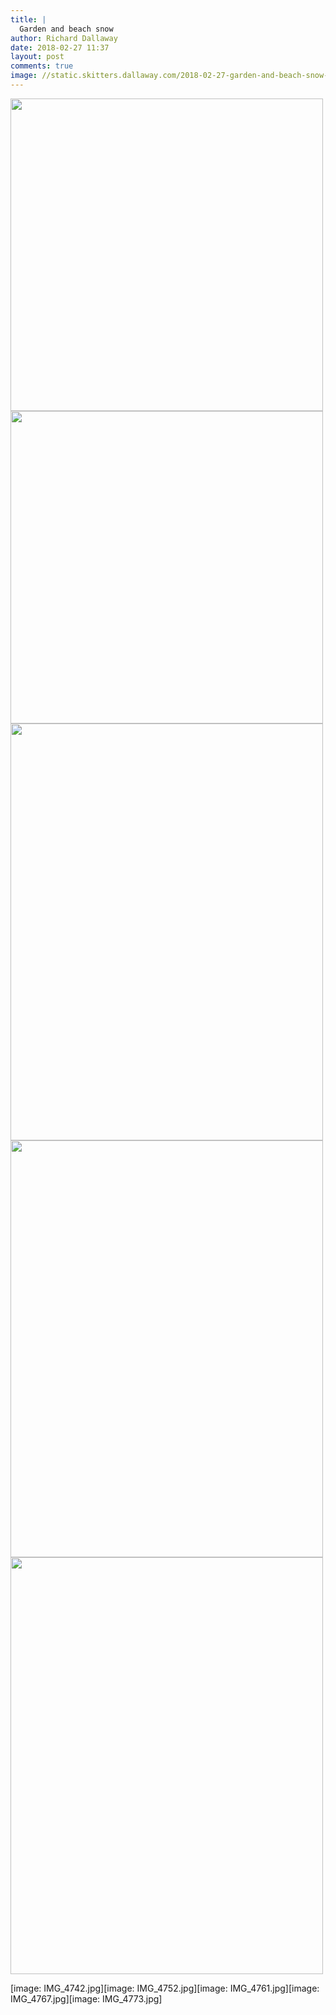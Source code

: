 ```yaml
---
title: |
  Garden and beach snow
author: Richard Dallaway
date: 2018-02-27 11:37
layout: post
comments: true
image: //static.skitters.dallaway.com/2018-02-27-garden-and-beach-snow-thumb-1-IMG_4773.jpg
---
```


<div>
        <a href="//static.skitters.dallaway.com/2018-02-27-garden-and-beach-snow-fullsize-1-IMG_4773.jpg">
          <img src="//static.skitters.dallaway.com/2018-02-27-garden-and-beach-snow-thumb-1-IMG_4773.jpg" width="500" height="500"/>
        </a>
      </div><div>
        <a href="//static.skitters.dallaway.com/2018-02-27-garden-and-beach-snow-fullsize-2-IMG_4767.jpg">
          <img src="//static.skitters.dallaway.com/2018-02-27-garden-and-beach-snow-thumb-2-IMG_4767.jpg" width="500" height="500"/>
        </a>
      </div><div>
        <a href="//static.skitters.dallaway.com/2018-02-27-garden-and-beach-snow-fullsize-3-IMG_4742.jpg">
          <img src="//static.skitters.dallaway.com/2018-02-27-garden-and-beach-snow-thumb-3-IMG_4742.jpg" width="500" height="667"/>
        </a>
      </div><div>
        <a href="//static.skitters.dallaway.com/2018-02-27-garden-and-beach-snow-fullsize-4-IMG_4752.jpg">
          <img src="//static.skitters.dallaway.com/2018-02-27-garden-and-beach-snow-thumb-4-IMG_4752.jpg" width="500" height="667"/>
        </a>
      </div><div>
        <a href="//static.skitters.dallaway.com/2018-02-27-garden-and-beach-snow-fullsize-5-IMG_4761.jpg">
          <img src="//static.skitters.dallaway.com/2018-02-27-garden-and-beach-snow-thumb-5-IMG_4761.jpg" width="500" height="667"/>
        </a>
      </div>

[image: IMG_4742.jpg][image: IMG_4752.jpg][image: IMG_4761.jpg][image:
IMG_4767.jpg][image: IMG_4773.jpg]
      
      